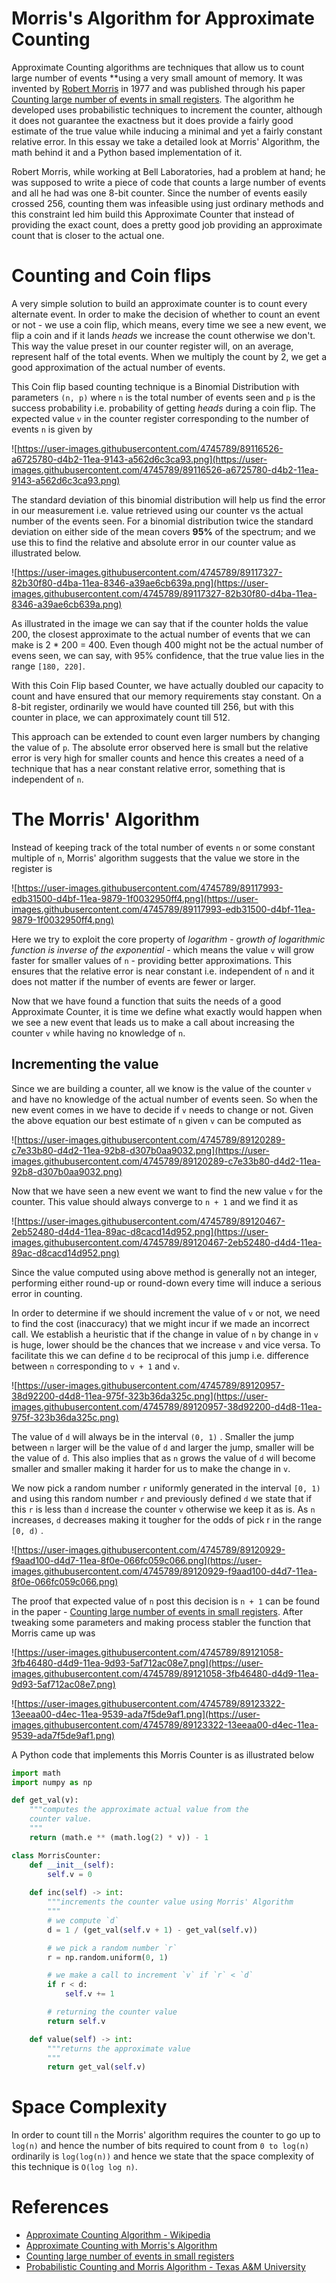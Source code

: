 # Morris's Algorithm for Approximate Counting

Approximate Counting algorithms are techniques that allow us to count large number of events **using a very small amount of memory. It was invented by [Robert Morris](https://en.wikipedia.org/wiki/Robert_Tappan_Morris) in 1977 and was published through his paper [Counting large number of events in small registers](http://www.inf.ed.ac.uk/teaching/courses/exc/reading/morris.pdf). The algorithm he developed uses probabilistic techniques to increment the counter, although it does not guarantee the exactness but it does provide a fairly good estimate of the true value while inducing a minimal and yet a fairly constant relative error. In this essay we take a detailed look at Morris' Algorithm, the math behind it and a Python based implementation of it.

Robert Morris, while working at Bell Laboratories, had a problem at hand; he was supposed to write a piece of code that counts a large number of events and all he had was one 8-bit counter. Since the number of events easily crossed 256, counting them was infeasible using just ordinary methods and this constraint led him build this Approximate Counter that instead of providing the exact count, does a pretty good job providing an approximate count that is closer to the actual one.

# Counting and Coin flips

A very simple solution to build an approximate counter is to count every alternate event. In order to make the decision of whether to count an event or not - we use a coin flip, which means, every time we see a new event, we flip a coin and if it lands *heads* we increase the count otherwise we don't. This way the value preset in our counter register will, on an average, represent half of the total events. When we multiply the count by 2, we get a good approximation of the actual number of events.

This Coin flip based counting technique is a Binomial Distribution with parameters `(n, p)` where `n` is the total number of events seen and `p` is the success probability i.e. probability of getting *heads* during a coin flip. The expected value `v` in the counter register corresponding to the number of events `n` is given by

![https://user-images.githubusercontent.com/4745789/89116526-a6725780-d4b2-11ea-9143-a562d6c3ca93.png](https://user-images.githubusercontent.com/4745789/89116526-a6725780-d4b2-11ea-9143-a562d6c3ca93.png)

The standard deviation of this binomial distribution will help us find the error in our measurement i.e. value retrieved using our counter vs the actual number of the events seen. For a binomial distribution twice the standard deviation on either side of the mean covers **95%** of the spectrum; and we use this to find the relative and absolute error in our counter value as illustrated below.

![https://user-images.githubusercontent.com/4745789/89117327-82b30f80-d4ba-11ea-8346-a39ae6cb639a.png](https://user-images.githubusercontent.com/4745789/89117327-82b30f80-d4ba-11ea-8346-a39ae6cb639a.png)

As illustrated in the image we can say that if the counter holds the value 200, the closest approximate to the actual number of events that we can make is 2 * 200 = 400. Even though 400 might not be the actual number of evens seen, we can say, with 95% confidence, that the true value lies in the range `[180, 220]`.

With this Coin Flip based Counter, we have actually doubled our capacity to count and have ensured that our memory requirements stay constant. On a 8-bit register, ordinarily we would have counted till 256, but with this counter in place, we can approximately count till 512.

This approach can be extended to count even larger numbers by changing the value of `p`. The absolute error observed here is small but the relative error is very high for smaller counts and hence this creates a need of a technique that has a near constant relative error, something that is independent of `n`.

# The Morris' Algorithm

Instead of keeping track of the total number of events `n` or some constant multiple of `n`, Morris' algorithm suggests that the value we store in the register is

![https://user-images.githubusercontent.com/4745789/89117993-edb31500-d4bf-11ea-9879-1f0032950ff4.png](https://user-images.githubusercontent.com/4745789/89117993-edb31500-d4bf-11ea-9879-1f0032950ff4.png)

Here we try to exploit the core property of *logarithm* - g*rowth of logarithmic function is inverse of the exponential* - which means the value `v` will grow faster for smaller values of `n` - providing better approximations. This ensures that the relative error is near constant i.e. independent of `n` and it does not matter if the number of events are fewer or larger.

Now that we have found a function that suits the needs of a good Approximate Counter, it is time we define what exactly would happen when we see a new event that leads us to make a call about increasing the counter `v` while having no knowledge of `n`.

## Incrementing the value

Since we are building a counter, all we know is the value of the counter `v` and have no knowledge of the actual number of events seen. So when the new event comes in we have to decide if `v` needs to change or not. Given the above equation our best estimate of `n` given `v` can be computed as

![https://user-images.githubusercontent.com/4745789/89120289-c7e33b80-d4d2-11ea-92b8-d307b0aa9032.png](https://user-images.githubusercontent.com/4745789/89120289-c7e33b80-d4d2-11ea-92b8-d307b0aa9032.png)

Now that we have seen a new event we want to find the new value `v` for the counter. This value should always converge to `n + 1` and we find it as

![https://user-images.githubusercontent.com/4745789/89120467-2eb52480-d4d4-11ea-89ac-d8cacd14d952.png](https://user-images.githubusercontent.com/4745789/89120467-2eb52480-d4d4-11ea-89ac-d8cacd14d952.png)

Since the value computed using above method is generally not an integer, performing either round-up or round-down every time will induce a serious error in counting.

In order to determine if we should increment the value of `v` or not, we need to find the cost (inaccuracy) that we might incur if we made an incorrect call. We establish a heuristic that if the change in value of `n` by change in `v` is huge, lower should be the chances that we increase `v` and vice versa. To facilitate this we can define `d` to be reciprocal of this jump i.e. difference between `n` corresponding to `v + 1` and `v`.

![https://user-images.githubusercontent.com/4745789/89120957-38d92200-d4d8-11ea-975f-323b36da325c.png](https://user-images.githubusercontent.com/4745789/89120957-38d92200-d4d8-11ea-975f-323b36da325c.png)

The value of `d` will always be in the interval `(0, 1)` . Smaller the jump between `n` larger will be the value of `d` and larger the jump, smaller will be the value of `d`. This also implies that as `n` grows the value of `d` will become smaller and smaller making it harder for us to make the change in `v`.

We now pick a random number `r` uniformly generated  in the interval `[0, 1)` and using this random number `r` and previously defined `d` we state that if this `r` is less than `d` increase the counter `v`  otherwise we keep it as is. As `n` increases, `d` decreases making it tougher for the odds of pick r in the range `[0, d)` .

![https://user-images.githubusercontent.com/4745789/89120929-f9aad100-d4d7-11ea-8f0e-066fc059c066.png](https://user-images.githubusercontent.com/4745789/89120929-f9aad100-d4d7-11ea-8f0e-066fc059c066.png)

The proof that expected value of `n` post this decision is `n + 1` can be found in the paper - [Counting large number of events in small registers](http://www.inf.ed.ac.uk/teaching/courses/exc/reading/morris.pdf). After tweaking some parameters and making process stabler the function that Morris came up was 

![https://user-images.githubusercontent.com/4745789/89121058-3fb46480-d4d9-11ea-9d93-5af712ac08e7.png](https://user-images.githubusercontent.com/4745789/89121058-3fb46480-d4d9-11ea-9d93-5af712ac08e7.png)

![https://user-images.githubusercontent.com/4745789/89123322-13eeaa00-d4ec-11ea-9539-ada7f5de9af1.png](https://user-images.githubusercontent.com/4745789/89123322-13eeaa00-d4ec-11ea-9539-ada7f5de9af1.png)

A Python code that implements this Morris Counter is as illustrated below

```python
import math
import numpy as np

def get_val(v):
    """computes the approximate actual value from the
    counter value.
    """
    return (math.e ** (math.log(2) * v)) - 1

class MorrisCounter:
    def __init__(self):
        self.v = 0
        
    def inc(self) -> int:
        """increments the counter value using Morris' Algorithm
        """
        # we compute `d`
        d = 1 / (get_val(self.v + 1) - get_val(self.v))

        # we pick a random number `r`
        r = np.random.uniform(0, 1)

        # we make a call to increment `v` if `r` < `d`
        if r < d:
            self.v += 1

        # returning the counter value
        return self.v

    def value(self) -> int:
        """returns the approximate value
        """
        return get_val(self.v)
```

# Space Complexity

In order to count till `n` the Morris' algorithm requires the counter to go up to `log(n)` and hence the number of bits required to count from `0 to log(n)` ordinarily is `log(log(n))` and hence we state that the space complexity of this technique is `O(log log n)`.

# References

- [Approximate Counting Algorithm - Wikipedia](https://en.wikipedia.org/wiki/Approximate_counting_algorithm)
- [Approximate Counting with Morris's Algorithm](http://gregorygundersen.com/blog/2019/11/11/morris-algorithm/)
- [Counting large number of events in small registers](http://www.inf.ed.ac.uk/teaching/courses/exc/reading/morris.pdf)
- [Probabilistic Counting and Morris Algorithm - Texas A&M University](http://cesg.tamu.edu/wp-content/uploads/2014/09/ECEN689-lec11.pdf)

